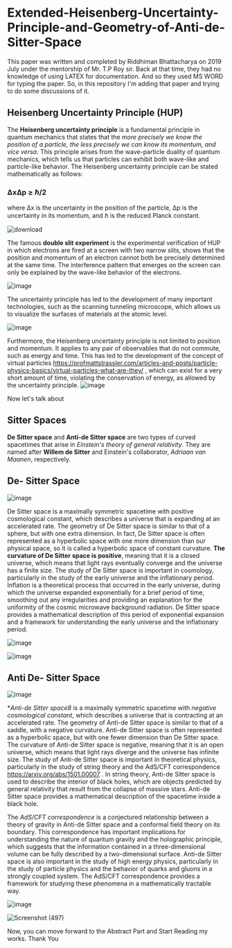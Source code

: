 # Extended-Heisenberg-Uncertainty-Principle-and-Geometry-of-Anti-de-Sitter-Space #

This paper was written and completed by Riddhiman Bhattacharya on 2019 July under the mentorship of Mr. T.P Roy sir. Back at that time, they had no knowledge of using LATEX for documentation. And so they used MS WORD for typing the paper. So, in this repository I'm adding that paper and trying to do some discussions of it.

## Heisenberg Uncertainty Principle (HUP) ##

The **Heisenberg uncertainty principle** is a fundamental principle in quantum mechanics that states that the *more precisely we know the position of a particle, the less precisely we can know its momentum, and vice versa*. This principle arises from the wave-particle duality of quantum mechanics, which tells us that particles can exhibit both wave-like and particle-like behavior.
The Heisenberg uncertainty principle can be stated mathematically as follows:
### ΔxΔp ≥ ℏ/2
where Δx is the uncertainty in the position of the particle, Δp is the uncertainty in its momentum, and ℏ is the reduced Planck constant.

![download](https://user-images.githubusercontent.com/130882317/235757620-c1600304-0b38-4fda-925d-debc41e021ad.png)

The famous **double slit experiment** is the experimental verification of HUP in which electrons are fired at a screen with two narrow slits, shows that the position and momentum of an electron cannot both be precisely determined at the same time. The interference pattern that emerges on the screen can only be explained by the wave-like behavior of the electrons.

![image](https://user-images.githubusercontent.com/130882317/235758113-92472d59-90ed-4c39-bfe0-4644f5f74565.png)

The uncertainty principle has led to the development of many important technologies, such as the scanning tunneling microscope, which allows us to visualize the surfaces of materials at the atomic level.

![image](https://user-images.githubusercontent.com/130882317/235758551-87edf923-2e5f-4b5a-ac7c-69112669bee3.png)

Furthermore, the Heisenberg uncertainty principle is not limited to position and momentum. It applies to any pair of observables that do not commute, such as energy and time. This has led to the development of the concept of virtual particles https://profmattstrassler.com/articles-and-posts/particle-physics-basics/virtual-particles-what-are-they/ , which can exist for a very short amount of time, violating the conservation of energy, as allowed by the uncertainty principle.
![image](https://user-images.githubusercontent.com/130882317/235759468-53b34113-c593-44dc-9156-b74a5506aacd.png)


Now let's talk about 

## Sitter Spaces ##

**De Sitter space** and **Anti-de Sitter space** are two types of curved spacetimes that arise in *Einstein's theory of general relativity*. They are named after **Willem de Sitter** and Einstein's collaborator, *Adriaan van Maanen*, respectively.

## De- Sitter Space ##

![image](https://user-images.githubusercontent.com/130882317/235760381-1c10aafb-8de5-4ee9-af5c-e951c6f50bf5.png)

De Sitter space is a maximally symmetric spacetime with positive cosmological constant, which describes a universe that is expanding at an accelerated rate. The geometry of De Sitter space is similar to that of a sphere, but with one extra dimension. In fact, De Sitter space is often represented as a hyperbolic space with one more dimension than our physical space, so it is called a hyperbolic space of constant curvature. **The curvature of De Sitter space is positive**, meaning that it is a closed universe, which means that light rays eventually converge and the universe has a finite size.
The study of De Sitter space is important in cosmology, particularly in the study of the early universe and the inflationary period. Inflation is a theoretical process that occurred in the early universe, during which the universe expanded exponentially for a brief period of time, smoothing out any irregularities and providing an explanation for the uniformity of the cosmic microwave background radiation. De Sitter space provides a mathematical description of this period of exponential expansion and a framework for understanding the early universe and the inflationary period.

![image](https://user-images.githubusercontent.com/130882317/235761004-79f686aa-ee12-4506-93b5-8209095c2afe.png)

![image](https://user-images.githubusercontent.com/130882317/235762203-01476b6e-73b3-4661-a02d-d73be3a35858.png)





## Anti De- Sitter Space ##

![image](https://user-images.githubusercontent.com/130882317/235762128-d4db7c03-cb8c-4b6c-b7b8-9b4d7518d191.png)

**Anti-de Sitter space8* is a maximally symmetric spacetime with *negative cosmological constant*, which describes a universe that is contracting at an accelerated rate. The geometry of Anti-de Sitter space is similar to that of a saddle, with a negative curvature. Anti-de Sitter space is often represented as a hyperbolic space, but with one fewer dimension than De Sitter space. The curvature of Anti-de Sitter space is negative, meaning that it is an open universe, which means that light rays diverge and the universe has infinite size.
The study of Anti-de Sitter space is important in theoretical physics, particularly in the study of string theory and the AdS/CFT correspondence https://arxiv.org/abs/1501.00007 . In string theory, Anti-de Sitter space is used to describe the interior of black holes, which are objects predicted by general relativity that result from the collapse of massive stars. Anti-de Sitter space provides a mathematical description of the spacetime inside a black hole.

The *AdS/CFT correspondence* is a conjectured relationship between a theory of gravity in Anti-de Sitter space and a conformal field theory on its boundary. This correspondence has important implications for understanding the nature of quantum gravity and the holographic principle, which suggests that the information contained in a three-dimensional volume can be fully described by a two-dimensional surface.
Anti-de Sitter space is also important in the study of high energy physics, particularly in the study of particle physics and the behavior of quarks and gluons in a strongly coupled system. The AdS/CFT correspondence provides a framework for studying these phenomena in a mathematically tractable way.

![image](https://user-images.githubusercontent.com/130882317/235762815-4b6989ff-435a-470a-af01-7f5f4bddd411.png)


![Screenshot (497)](https://user-images.githubusercontent.com/130882317/235763159-2a7c61a7-8a86-438d-b611-9859d854818b.png)

Now, you can move forward to the Abstract Part and Start Reading my works. 
Thank You








